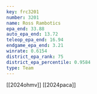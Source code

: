 ```yaml
---
key: frc3201
number: 3201
name: Ross Rambotics
epa_end: 33.88
auto_epa_end: 13.72
teleop_epa_end: 16.94
endgame_epa_end: 3.21
winrate: 0.6154
district_epa_rank: 75
district_epa_percentile: 0.9584
type: Team
---
```

[[2024ohmv]]
[[2024paca]]
